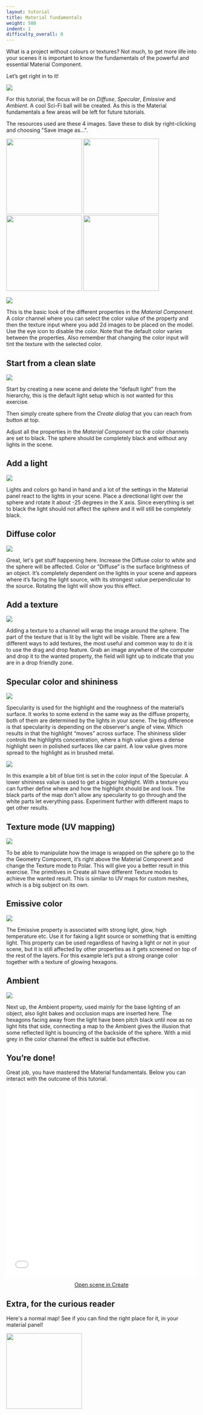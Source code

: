 ```yaml
---
layout: tutorial
title: Material fundamentals
weight: 500
indent: 1
difficulty_overall: 0
---
```


What is a project without colours or textures? Not much, to get more life into your scenes it is important to know the fundamentals of the powerful and essential Material Component.

Let’s get right in to it!

![](1.png)

For this tutorial, the focus will be on *Diffuse*, *Specular*, *Emissive* and *Ambient*. A cool Sci-Fi ball will be created. As this is the Material fundamentals a few areas will be left for future tutorials.

The resources used are these 4 images. Save these to disk by right-clicking and choosing "Save image as...".

<a href="diffuse.jpg"><img src="diffuse.jpg" width="200" height="200" style="display:inline-block"/></a>
<a href="specular.jpg"><img src="specular.jpg" width="200" height="200" style="display:inline-block"/></a>
<a href="emissive.jpg"><img src="emissive.jpg" width="200" height="200" style="display:inline-block"/></a>
<a href="ambient.jpg"><img src="ambient.jpg" width="200" height="200" style="display:inline-block"/></a>

![](2.png)

This is the basic look of the different properties in the *Material Component*. A color channel where you can select the color value of the property and then the texture input where you add 2d images to be placed on the model. Use the eye icon to disable the color. Note that the default color varies between the properties. Also remember that changing the color input will tint the texture with the selected color.

## Start from a clean slate

![](3.png)

Start by creating a new scene and delete the “default light” from the hierarchy, this is the default light setup which is not wanted for this exercise.

Then simply create sphere from the *Create dialog* that you can reach from button at top.

Adjust all the properties in the *Material Component* so the color channels are set to black. The sphere should be completely black and without any lights in the scene.

## Add a light

![](4.png)

Lights and colors go hand in hand and a lot of the settings in the Material panel react to the lights in your scene. Place a directional light over the sphere and rotate it about -25 degrees in the X axis. Since everything is set to black the light should not affect the sphere and it will still be completely black.

## Diffuse color

![](5.png)

Great, let's get stuff happening here. Increase the Diffuse color to white and the sphere will be affected. Color or “Diffuse” is the surface brightness of an object. It’s completely dependent on the lights in your scene and appears where it’s facing the light source, with its strongest value perpendicular to the source. Rotating the light will show you this effect.

## Add a texture

![](6.png)

Adding a texture to a channel will wrap the image around the sphere. The part of the texture that is lit by the light will be visible. There are a few different ways to add textures, the most useful and common way to do it is to use the drag and drop feature. Grab an image anywhere of the computer and drop it to the wanted property, the field will light up to indicate that you are in a drop friendly zone.

## Specular color and shininess

![](7.png)

Specularity is used for the highlight and the roughness of the material’s surface. It works to some extend in the same way as the diffuse property, both of them are determined by the lights in your scene. The big difference is that specularity is depending on the observer's angle of view. Which results in that the highlight “moves” across surface. The shininess slider controls the highlights concentration, where a high value gives a dense highlight seen in polished surfaces like car paint. A low value gives more spread to the highlight as in brushed metal.

![](8.png)

In this example a bit of blue tint is set in the color input of the Specular. A lower shininess value is used to get a bigger highlight. With a texture you can further define where and how the highlight should be and look. The black parts of the map don't allow any specularity to go through and the white parts let everything pass. Experiment further with different maps to get other results.

## Texture mode (UV mapping)

![](9.png)

To be able to manipulate how the image is wrapped on the sphere go to the the Geometry Component, it’s right above the Material Component and change the Texture mode to Polar. This will give you a better result in this exercise. The primitives in Create all have different Texture modes to achieve the wanted result. This is similar to UV maps for custom meshes, which is a big subject on its own.

## Emissive color

![](10.png)

The Emissive property is associated with strong light, glow, high temperature etc. Use it for faking a light source or something that is emitting light. This property can be used regardless of having a light or not in your scene, but it is still affected by other properties as it gets screened on top of the rest of the layers. For this example let’s put a strong orange color together with a texture of glowing hexagons.

## Ambient

![](11.png)

Next up, the Ambient property, used mainly for the base lighting of an object, also light bakes and occlusion maps are inserted here. The hexagons facing away from the light have been pitch black until now as no light hits that side, connecting a map to the Ambient gives the illusion that some reflected light is bouncing of the backside of the sphere. With a mid grey in the color channel the effect is subtle but effective.

## You’re done!

Great job, you have mastered the Material fundamentals. Below you can interact with the outcome of this tutorial.

<iframe allowfullscreen webkitallowfullscreen mozallowfullscreen name="advanced_iframe" src="//c1.goote.ch/b9379f3a4b6947b19ca1d5c397cbd0ab.scene/" width="100%" height="500" scrolling="auto" frameborder="0" border="0" allowtransparency="true"></iframe>

<p>
    <center>
        <a class="btn btn-primary btn-lg" target="_blank" href="https://create.goocreate.com/edit/b9379f3a4b6947b19ca1d5c397cbd0ab.scene">Open scene in Create</a>
    </center>
</p>

## Extra, for the curious reader

Here's a normal map! See if you can find the right place for it, in your material panel!

<a href="normal.jpg"><img src="normal.jpg" width="200" height="200" style="display:inline-block"/></a>

